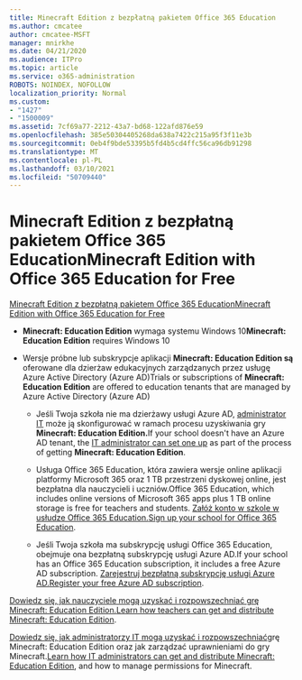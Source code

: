 ```yaml
---
title: Minecraft Edition z bezpłatną pakietem Office 365 Education
ms.author: cmcatee
author: cmcatee-MSFT
manager: mnirkhe
ms.date: 04/21/2020
ms.audience: ITPro
ms.topic: article
ms.service: o365-administration
ROBOTS: NOINDEX, NOFOLLOW
localization_priority: Normal
ms.custom:
- "1427"
- "1500009"
ms.assetid: 7cf69a77-2212-43a7-bd68-122afd876e59
ms.openlocfilehash: 385e50304405268da638a7422c215a95f3f11e3b
ms.sourcegitcommit: 0eb4f9bde53395b5fd4b5cd4ffc56ca96db91298
ms.translationtype: MT
ms.contentlocale: pl-PL
ms.lasthandoff: 03/10/2021
ms.locfileid: "50709440"
---
```

# <a name="minecraft-edition-with-office-365-education-for-free"></a><span data-ttu-id="87696-102">Minecraft Edition z bezpłatną pakietem Office 365 Education</span><span class="sxs-lookup"><span data-stu-id="87696-102">Minecraft Edition with Office 365 Education for Free</span></span>

[<span data-ttu-id="87696-103">Minecraft Edition z bezpłatną pakietem Office 365 Education</span><span class="sxs-lookup"><span data-stu-id="87696-103">Minecraft Edition with Office 365 Education for Free</span></span>](https://docs.microsoft.com/education/windows/get-minecraft-for-education)
  
- <span data-ttu-id="87696-104">**Minecraft: Education Edition** wymaga systemu Windows 10</span><span class="sxs-lookup"><span data-stu-id="87696-104">**Minecraft: Education Edition** requires Windows 10</span></span>

- <span data-ttu-id="87696-105">Wersje próbne lub subskrypcje aplikacji **Minecraft: Education Edition są** oferowane dla dzierżaw edukacyjnych zarządzanych przez usługę Azure Active Directory (Azure AD)</span><span class="sxs-lookup"><span data-stu-id="87696-105">Trials or subscriptions of **Minecraft: Education Edition** are offered to education tenants that are managed by Azure Active Directory (Azure AD)</span></span>

  - <span data-ttu-id="87696-106">Jeśli Twoja szkoła nie ma dzierżawy usługi Azure AD, [administrator IT](https://docs.microsoft.com/education/windows/school-get-minecraft) może ją skonfigurować w ramach procesu uzyskiwania gry **Minecraft: Education Edition.**</span><span class="sxs-lookup"><span data-stu-id="87696-106">If your school doesn't have an Azure AD tenant, the [IT administrator can set one up](https://docs.microsoft.com/education/windows/school-get-minecraft) as part of the process of getting **Minecraft: Education Edition**.</span></span>

  - <span data-ttu-id="87696-107">Usługa Office 365 Education, która zawiera wersje online aplikacji platformy Microsoft 365 oraz 1 TB przestrzeni dyskowej online, jest bezpłatna dla nauczycieli i uczniów.</span><span class="sxs-lookup"><span data-stu-id="87696-107">Office 365 Education, which includes online versions of Microsoft 365 apps plus 1 TB online storage is free for teachers and students.</span></span> <span data-ttu-id="87696-108">[Załóż konto w szkole w usłudze Office 365 Education.](https://www.microsoft.com/education/products/office)</span><span class="sxs-lookup"><span data-stu-id="87696-108">[Sign up your school for Office 365 Education](https://www.microsoft.com/education/products/office).</span></span>

  - <span data-ttu-id="87696-109">Jeśli Twoja szkoła ma subskrypcję usługi Office 365 Education, obejmuje ona bezpłatną subskrypcję usługi Azure AD.</span><span class="sxs-lookup"><span data-stu-id="87696-109">If your school has an Office 365 Education subscription, it includes a free Azure AD subscription.</span></span> <span data-ttu-id="87696-110">[Zarejestruj bezpłatną subskrypcję usługi Azure AD.](https://msdn.microsoft.com/library/windows/hardware/mt703369%28v=vs.85%29.aspx)</span><span class="sxs-lookup"><span data-stu-id="87696-110">[Register your free Azure AD subscription](https://msdn.microsoft.com/library/windows/hardware/mt703369%28v=vs.85%29.aspx).</span></span>

<span data-ttu-id="87696-111">[Dowiedz się, jak nauczyciele mogą uzyskać i rozpowszechniać grę Minecraft: Education Edition.](https://docs.microsoft.com/education/windows/teacher-get-minecraft)</span><span class="sxs-lookup"><span data-stu-id="87696-111">[Learn how teachers can get and distribute Minecraft: Education Edition](https://docs.microsoft.com/education/windows/teacher-get-minecraft).</span></span>
  
<span data-ttu-id="87696-112">[Dowiedz się, jak administratorzy IT mogą uzyskać i rozpowszechniać](https://docs.microsoft.com/education/windows/school-get-minecraft)grę Minecraft: Education Edition oraz jak zarządzać uprawnieniami do gry Minecraft.</span><span class="sxs-lookup"><span data-stu-id="87696-112">[Learn how IT administrators can get and distribute Minecraft: Education Edition](https://docs.microsoft.com/education/windows/school-get-minecraft), and how to manage permissions for Minecraft.</span></span>